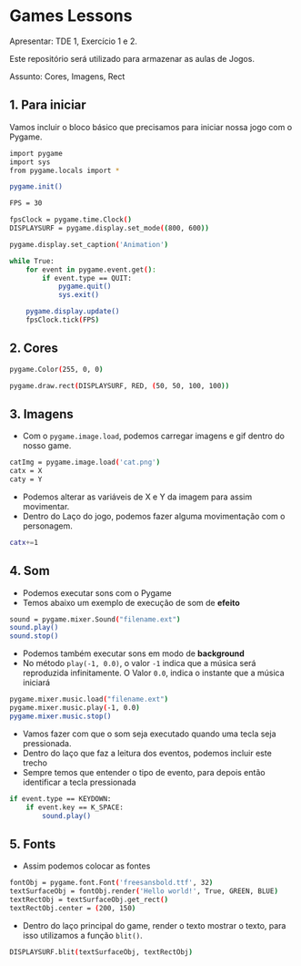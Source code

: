 # Games Lessons

Apresentar: TDE 1, Exercício 1 e 2.

Este repositório será utilizado para armazenar as aulas de Jogos.

Assunto: Cores, Imagens, Rect

## 1. Para iniciar

Vamos incluir o bloco básico que precisamos para iniciar nossa jogo com o Pygame.

```bash
import pygame
import sys
from pygame.locals import *

pygame.init()

FPS = 30

fpsClock = pygame.time.Clock()
DISPLAYSURF = pygame.display.set_mode((800, 600))

pygame.display.set_caption('Animation')

while True:
    for event in pygame.event.get():
        if event.type == QUIT:
            pygame.quit()
            sys.exit()

    pygame.display.update()
    fpsClock.tick(FPS)
```

## 2. Cores

```bash
pygame.Color(255, 0, 0)

pygame.draw.rect(DISPLAYSURF, RED, (50, 50, 100, 100))
```

## 3. Imagens

- Com o `pygame.image.load`, podemos carregar imagens e gif dentro do nosso game.

```bash
catImg = pygame.image.load('cat.png')
catx = X
caty = Y
```

- Podemos alterar as variáveis de X e Y da imagem para assim movimentar.
- Dentro do Laço do jogo, podemos fazer alguma movimentação com o personagem.

```bash
catx+=1
```

## 4. Som

- Podemos executar sons com o Pygame
- Temos abaixo um exemplo de execução de som de **efeito**

```bash
sound = pygame.mixer.Sound("filename.ext")
sound.play()
sound.stop()
```

- Podemos também executar sons em modo de **background**
- No método `play(-1, 0.0)`, o valor `-1` indica que a música será reproduzida infinitamente. O Valor `0.0`, indica o instante que a música iniciará

```bash
pygame.mixer.music.load("filename.ext")
pygame.mixer.music.play(-1, 0.0)
pygame.mixer.music.stop()
```

- Vamos fazer com que o som seja executado quando uma tecla seja pressionada.
- Dentro do laço que faz a leitura dos eventos, podemos incluir este trecho
- Sempre temos que entender o tipo de evento, para depois então identificar a tecla pressionada

```bash
if event.type == KEYDOWN:
    if event.key == K_SPACE:
        sound.play()
```

## 5. Fonts

- Assim podemos colocar as fontes

```bash
fontObj = pygame.font.Font('freesansbold.ttf', 32)
textSurfaceObj = fontObj.render('Hello world!', True, GREEN, BLUE)
textRectObj = textSurfaceObj.get_rect()
textRectObj.center = (200, 150)
```

- Dentro do laço principal do game, render o texto mostrar o texto, para isso utilizamos a função `blit()`.

```bash
DISPLAYSURF.blit(textSurfaceObj, textRectObj)
```

